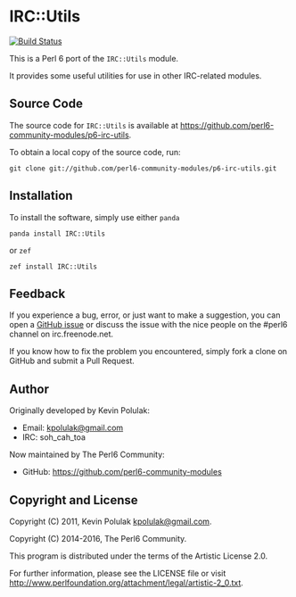 # IRC::Utils

[![Build Status](https://travis-ci.org/perl6-community-modules/p6-irc-utils.svg?branch=master)](https://travis-ci.org/perl6-community-modules/p6-irc-utils)

This is a Perl 6 port of the `IRC::Utils` module.

It provides some useful utilities for use in other IRC-related modules.


## Source Code

The source code for `IRC::Utils` is available at
<https://github.com/perl6-community-modules/p6-irc-utils>.

To obtain a local copy of the source code, run:

    git clone git://github.com/perl6-community-modules/p6-irc-utils.git


## Installation

To install the software, simply use either `panda`

    panda install IRC::Utils

or `zef`

    zef install IRC::Utils


## Feedback

If you experience a bug, error, or just want to make a suggestion, you can
open a [GitHub issue](https://github.com/perl6-community-modules/p6-irc-utils/issues)
or discuss the issue with the nice people on the #perl6 channel on irc.freenode.net.

If you know how to fix the problem you encountered, simply fork a clone on
GitHub and submit a Pull Request.


## Author

Originally developed by Kevin Polulak:
  - Email: kpolulak@gmail.com
  - IRC:   soh_cah_toa

Now maintained by The Perl6 Community:
  - GitHub: https://github.com/perl6-community-modules


## Copyright and License

Copyright (C) 2011, Kevin Polulak <kpolulak@gmail.com>.

Copyright (C) 2014-2016, The Perl6 Community.

This program is distributed under the terms of the Artistic License 2.0.

For further information, please see the LICENSE file or visit
<http://www.perlfoundation.org/attachment/legal/artistic-2_0.txt>.
